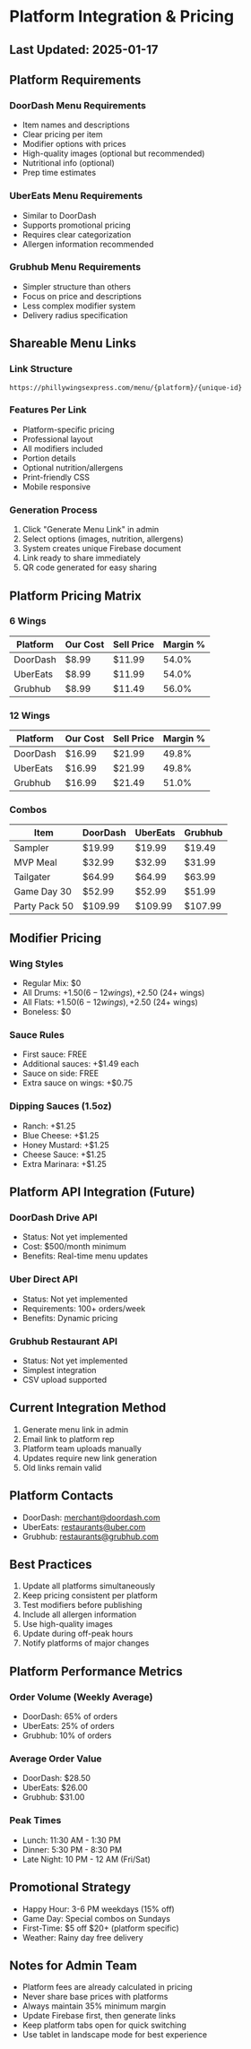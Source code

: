 # Platform Integration & Pricing

## Last Updated: 2025-01-17

## Platform Requirements

### DoorDash Menu Requirements
- Item names and descriptions
- Clear pricing per item
- Modifier options with prices
- High-quality images (optional but recommended)
- Nutritional info (optional)
- Prep time estimates

### UberEats Menu Requirements
- Similar to DoorDash
- Supports promotional pricing
- Requires clear categorization
- Allergen information recommended

### Grubhub Menu Requirements
- Simpler structure than others
- Focus on price and descriptions
- Less complex modifier system
- Delivery radius specification

## Shareable Menu Links

### Link Structure
```
https://phillywingsexpress.com/menu/{platform}/{unique-id}
```

### Features Per Link
- Platform-specific pricing
- Professional layout
- All modifiers included
- Portion details
- Optional nutrition/allergens
- Print-friendly CSS
- Mobile responsive

### Generation Process
1. Click "Generate Menu Link" in admin
2. Select options (images, nutrition, allergens)
3. System creates unique Firebase document
4. Link ready to share immediately
5. QR code generated for easy sharing

## Platform Pricing Matrix

### 6 Wings
| Platform | Our Cost | Sell Price | Margin % |
|----------|----------|------------|----------|
| DoorDash | $8.99 | $11.99 | 54.0% |
| UberEats | $8.99 | $11.99 | 54.0% |
| Grubhub | $8.99 | $11.49 | 56.0% |

### 12 Wings
| Platform | Our Cost | Sell Price | Margin % |
|----------|----------|------------|----------|
| DoorDash | $16.99 | $21.99 | 49.8% |
| UberEats | $16.99 | $21.99 | 49.8% |
| Grubhub | $16.99 | $21.49 | 51.0% |

### Combos
| Item | DoorDash | UberEats | Grubhub |
|------|----------|----------|---------|
| Sampler | $19.99 | $19.99 | $19.49 |
| MVP Meal | $32.99 | $32.99 | $31.99 |
| Tailgater | $64.99 | $64.99 | $63.99 |
| Game Day 30 | $52.99 | $52.99 | $51.99 |
| Party Pack 50 | $109.99 | $109.99 | $107.99 |

## Modifier Pricing

### Wing Styles
- Regular Mix: $0
- All Drums: +$1.50 (6-12 wings), +$2.50 (24+ wings)
- All Flats: +$1.50 (6-12 wings), +$2.50 (24+ wings)
- Boneless: $0

### Sauce Rules
- First sauce: FREE
- Additional sauces: +$1.49 each
- Sauce on side: FREE
- Extra sauce on wings: +$0.75

### Dipping Sauces (1.5oz)
- Ranch: +$1.25
- Blue Cheese: +$1.25
- Honey Mustard: +$1.25
- Cheese Sauce: +$1.25
- Extra Marinara: +$1.25

## Platform API Integration (Future)

### DoorDash Drive API
- Status: Not yet implemented
- Cost: $500/month minimum
- Benefits: Real-time menu updates

### Uber Direct API
- Status: Not yet implemented
- Requirements: 100+ orders/week
- Benefits: Dynamic pricing

### Grubhub Restaurant API
- Status: Not yet implemented
- Simplest integration
- CSV upload supported

## Current Integration Method
1. Generate menu link in admin
2. Email link to platform rep
3. Platform team uploads manually
4. Updates require new link generation
5. Old links remain valid

## Platform Contacts
- DoorDash: merchant@doordash.com
- UberEats: restaurants@uber.com
- Grubhub: restaurants@grubhub.com

## Best Practices
1. Update all platforms simultaneously
2. Keep pricing consistent per platform
3. Test modifiers before publishing
4. Include all allergen information
5. Use high-quality images
6. Update during off-peak hours
7. Notify platforms of major changes

## Platform Performance Metrics

### Order Volume (Weekly Average)
- DoorDash: 65% of orders
- UberEats: 25% of orders
- Grubhub: 10% of orders

### Average Order Value
- DoorDash: $28.50
- UberEats: $26.00
- Grubhub: $31.00

### Peak Times
- Lunch: 11:30 AM - 1:30 PM
- Dinner: 5:30 PM - 8:30 PM
- Late Night: 10 PM - 12 AM (Fri/Sat)

## Promotional Strategy
- Happy Hour: 3-6 PM weekdays (15% off)
- Game Day: Special combos on Sundays
- First-Time: $5 off $20+ (platform specific)
- Weather: Rainy day free delivery

## Notes for Admin Team
- Platform fees are already calculated in pricing
- Never share base prices with platforms
- Always maintain 35% minimum margin
- Update Firebase first, then generate links
- Keep platform tabs open for quick switching
- Use tablet in landscape mode for best experience